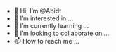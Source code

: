 - 👋 Hi, I’m @Abidt
- 👀 I’m interested in ...
- 🌱 I’m currently learning ...
- 💞️ I’m looking to collaborate on ...
- 📫 How to reach me ...

<!---
Abidt/Abidt is a ✨ special ✨ repository because its `README.md` (this file) appears on your GitHub profile.
You can click the Preview link to take a look at your changes.
--->
